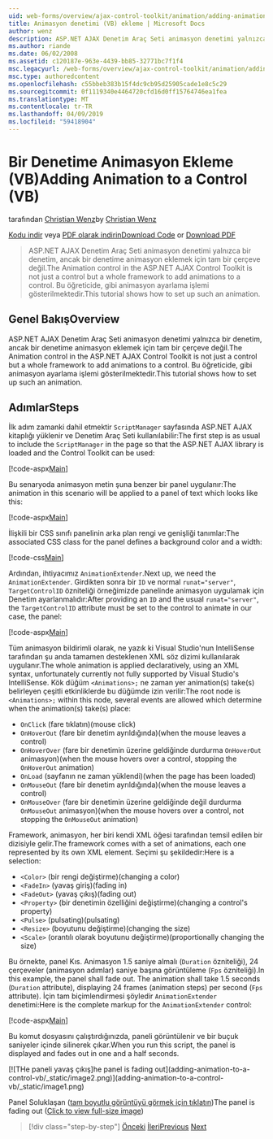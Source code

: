 ```yaml
---
uid: web-forms/overview/ajax-control-toolkit/animation/adding-animation-to-a-control-vb
title: Animasyon denetimi (VB) ekleme | Microsoft Docs
author: wenz
description: ASP.NET AJAX Denetim Araç Seti animasyon denetimi yalnızca bir denetim, ancak bir denetime animasyon eklemek için tam bir çerçeve değil. Bu öğreticide gösterilmiştir nasıl...
ms.author: riande
ms.date: 06/02/2008
ms.assetid: c120187e-963e-4439-bb85-32771bc7f1f4
msc.legacyurl: /web-forms/overview/ajax-control-toolkit/animation/adding-animation-to-a-control-vb
msc.type: authoredcontent
ms.openlocfilehash: c55bbeb383b15f4dc9cb95d25905cade1e8c5c29
ms.sourcegitcommit: 0f1119340e4464720cfd16d0ff15764746ea1fea
ms.translationtype: MT
ms.contentlocale: tr-TR
ms.lasthandoff: 04/09/2019
ms.locfileid: "59418904"
---
```

# <a name="adding-animation-to-a-control-vb"></a><span data-ttu-id="15ddc-104">Bir Denetime Animasyon Ekleme (VB)</span><span class="sxs-lookup"><span data-stu-id="15ddc-104">Adding Animation to a Control (VB)</span></span>

<span data-ttu-id="15ddc-105">tarafından [Christian Wenz](https://github.com/wenz)</span><span class="sxs-lookup"><span data-stu-id="15ddc-105">by [Christian Wenz](https://github.com/wenz)</span></span>

<span data-ttu-id="15ddc-106">[Kodu indir](http://download.microsoft.com/download/f/9/a/f9a26acd-8df4-4484-8a18-199e4598f411/Animation1.vb.zip) veya [PDF olarak indirin](http://download.microsoft.com/download/6/7/1/6718d452-ff89-4d3f-a90e-c74ec2d636a3/animation1VB.pdf)</span><span class="sxs-lookup"><span data-stu-id="15ddc-106">[Download Code](http://download.microsoft.com/download/f/9/a/f9a26acd-8df4-4484-8a18-199e4598f411/Animation1.vb.zip) or [Download PDF](http://download.microsoft.com/download/6/7/1/6718d452-ff89-4d3f-a90e-c74ec2d636a3/animation1VB.pdf)</span></span>

> <span data-ttu-id="15ddc-107">ASP.NET AJAX Denetim Araç Seti animasyon denetimi yalnızca bir denetim, ancak bir denetime animasyon eklemek için tam bir çerçeve değil.</span><span class="sxs-lookup"><span data-stu-id="15ddc-107">The Animation control in the ASP.NET AJAX Control Toolkit is not just a control but a whole framework to add animations to a control.</span></span> <span data-ttu-id="15ddc-108">Bu öğreticide, gibi animasyon ayarlama işlemi gösterilmektedir.</span><span class="sxs-lookup"><span data-stu-id="15ddc-108">This tutorial shows how to set up such an animation.</span></span>


## <a name="overview"></a><span data-ttu-id="15ddc-109">Genel Bakış</span><span class="sxs-lookup"><span data-stu-id="15ddc-109">Overview</span></span>

<span data-ttu-id="15ddc-110">ASP.NET AJAX Denetim Araç Seti animasyon denetimi yalnızca bir denetim, ancak bir denetime animasyon eklemek için tam bir çerçeve değil.</span><span class="sxs-lookup"><span data-stu-id="15ddc-110">The Animation control in the ASP.NET AJAX Control Toolkit is not just a control but a whole framework to add animations to a control.</span></span> <span data-ttu-id="15ddc-111">Bu öğreticide, gibi animasyon ayarlama işlemi gösterilmektedir.</span><span class="sxs-lookup"><span data-stu-id="15ddc-111">This tutorial shows how to set up such an animation.</span></span>

## <a name="steps"></a><span data-ttu-id="15ddc-112">Adımlar</span><span class="sxs-lookup"><span data-stu-id="15ddc-112">Steps</span></span>

<span data-ttu-id="15ddc-113">İlk adım zamanki dahil etmektir `ScriptManager` sayfasında ASP.NET AJAX kitaplığı yüklenir ve Denetim Araç Seti kullanılabilir:</span><span class="sxs-lookup"><span data-stu-id="15ddc-113">The first step is as usual to include the `ScriptManager` in the page so that the ASP.NET AJAX library is loaded and the Control Toolkit can be used:</span></span>

[!code-aspx[Main](adding-animation-to-a-control-vb/samples/sample1.aspx)]

<span data-ttu-id="15ddc-114">Bu senaryoda animasyon metin şuna benzer bir panel uygulanır:</span><span class="sxs-lookup"><span data-stu-id="15ddc-114">The animation in this scenario will be applied to a panel of text which looks like this:</span></span>

[!code-aspx[Main](adding-animation-to-a-control-vb/samples/sample2.aspx)]

<span data-ttu-id="15ddc-115">İlişkili bir CSS sınıfı panelinin arka plan rengi ve genişliği tanımlar:</span><span class="sxs-lookup"><span data-stu-id="15ddc-115">The associated CSS class for the panel defines a background color and a width:</span></span>

[!code-css[Main](adding-animation-to-a-control-vb/samples/sample3.css)]

<span data-ttu-id="15ddc-116">Ardından, ihtiyacımız `AnimationExtender`.</span><span class="sxs-lookup"><span data-stu-id="15ddc-116">Next up, we need the `AnimationExtender`.</span></span> <span data-ttu-id="15ddc-117">Girdikten sonra bir `ID` ve normal `runat="server"`, `TargetControlID` özniteliği örneğimizde panelinde animasyon uygulamak için Denetim ayarlanmalıdır:</span><span class="sxs-lookup"><span data-stu-id="15ddc-117">After providing an `ID` and the usual `runat="server"`, the `TargetControlID` attribute must be set to the control to animate in our case, the panel:</span></span>

[!code-aspx[Main](adding-animation-to-a-control-vb/samples/sample4.aspx)]

<span data-ttu-id="15ddc-118">Tüm animasyon bildirimli olarak, ne yazık ki Visual Studio'nun IntelliSense tarafından şu anda tamamen desteklenen XML söz dizimi kullanılarak uygulanır.</span><span class="sxs-lookup"><span data-stu-id="15ddc-118">The whole animation is applied declaratively, using an XML syntax, unfortunately currently not fully supported by Visual Studio's IntelliSense.</span></span> <span data-ttu-id="15ddc-119">Kök düğüm `<Animations>;` ne zaman yer animation(s) take(s) belirleyen çeşitli etkinliklerde bu düğümde izin verilir:</span><span class="sxs-lookup"><span data-stu-id="15ddc-119">The root node is `<Animations>;` within this node, several events are allowed which determine when the animation(s) take(s) place:</span></span>

- `OnClick` <span data-ttu-id="15ddc-120">(fare tıklatın)</span><span class="sxs-lookup"><span data-stu-id="15ddc-120">(mouse click)</span></span>
- `OnHoverOut` <span data-ttu-id="15ddc-121">(fare bir denetim ayrıldığında)</span><span class="sxs-lookup"><span data-stu-id="15ddc-121">(when the mouse leaves a control)</span></span>
- `OnHoverOver` <span data-ttu-id="15ddc-122">(fare bir denetimin üzerine geldiğinde durdurma `OnHoverOut` animasyon)</span><span class="sxs-lookup"><span data-stu-id="15ddc-122">(when the mouse hovers over a control, stopping the `OnHoverOut` animation)</span></span>
- `OnLoad` <span data-ttu-id="15ddc-123">(sayfanın ne zaman yüklendi)</span><span class="sxs-lookup"><span data-stu-id="15ddc-123">(when the page has been loaded)</span></span>
- `OnMouseOut` <span data-ttu-id="15ddc-124">(fare bir denetim ayrıldığında)</span><span class="sxs-lookup"><span data-stu-id="15ddc-124">(when the mouse leaves a control)</span></span>
- `OnMouseOver` <span data-ttu-id="15ddc-125">(fare bir denetimin üzerine geldiğinde değil durdurma `OnMouseOut` animasyon)</span><span class="sxs-lookup"><span data-stu-id="15ddc-125">(when the mouse hovers over a control, not stopping the `OnMouseOut` animation)</span></span>

<span data-ttu-id="15ddc-126">Framework, animasyon, her biri kendi XML öğesi tarafından temsil edilen bir dizisiyle gelir.</span><span class="sxs-lookup"><span data-stu-id="15ddc-126">The framework comes with a set of animations, each one represented by its own XML element.</span></span> <span data-ttu-id="15ddc-127">Seçimi şu şekildedir:</span><span class="sxs-lookup"><span data-stu-id="15ddc-127">Here is a selection:</span></span>

- `<Color>` <span data-ttu-id="15ddc-128">(bir rengi değiştirme)</span><span class="sxs-lookup"><span data-stu-id="15ddc-128">(changing a color)</span></span>
- `<FadeIn>` <span data-ttu-id="15ddc-129">(yavaş giriş)</span><span class="sxs-lookup"><span data-stu-id="15ddc-129">(fading in)</span></span>
- `<FadeOut>` <span data-ttu-id="15ddc-130">(yavaş çıkış)</span><span class="sxs-lookup"><span data-stu-id="15ddc-130">(fading out)</span></span>
- `<Property>` <span data-ttu-id="15ddc-131">(bir denetimin özelliğini değiştirme)</span><span class="sxs-lookup"><span data-stu-id="15ddc-131">(changing a control's property)</span></span>
- `<Pulse>` <span data-ttu-id="15ddc-132">(pulsating)</span><span class="sxs-lookup"><span data-stu-id="15ddc-132">(pulsating)</span></span>
- `<Resize>` <span data-ttu-id="15ddc-133">(boyutunu değiştirme)</span><span class="sxs-lookup"><span data-stu-id="15ddc-133">(changing the size)</span></span>
- `<Scale>` <span data-ttu-id="15ddc-134">(orantılı olarak boyutunu değiştirme)</span><span class="sxs-lookup"><span data-stu-id="15ddc-134">(proportionally changing the size)</span></span>

<span data-ttu-id="15ddc-135">Bu örnekte, panel Kıs. Animasyon 1.5 saniye almalı (`Duration` özniteliği), 24 çerçeveler (animasyon adımlar) saniye başına görüntüleme (`Fps` özniteliği).</span><span class="sxs-lookup"><span data-stu-id="15ddc-135">In this example, the panel shall fade out. The animation shall take 1.5 seconds (`Duration` attribute), displaying 24 frames (animation steps) per second (`Fps` attribute).</span></span> <span data-ttu-id="15ddc-136">İçin tam biçimlendirmesi şöyledir `AnimationExtender` denetimi:</span><span class="sxs-lookup"><span data-stu-id="15ddc-136">Here is the complete markup for the `AnimationExtender` control:</span></span>

[!code-aspx[Main](adding-animation-to-a-control-vb/samples/sample5.aspx)]

<span data-ttu-id="15ddc-137">Bu komut dosyasını çalıştırdığınızda, paneli görüntülenir ve bir buçuk saniyeler içinde silinerek çıkar.</span><span class="sxs-lookup"><span data-stu-id="15ddc-137">When you run this script, the panel is displayed and fades out in one and a half seconds.</span></span>


[![T<span data-ttu-id="15ddc-138">He paneli yavaş çıkış]</span><span class="sxs-lookup"><span data-stu-id="15ddc-138">he panel is fading out]</span></span>(adding-animation-to-a-control-vb/_static/image2.png)](adding-animation-to-a-control-vb/_static/image1.png)

<span data-ttu-id="15ddc-139">Panel Soluklaşan ([tam boyutlu görüntüyü görmek için tıklatın](adding-animation-to-a-control-vb/_static/image3.png))</span><span class="sxs-lookup"><span data-stu-id="15ddc-139">The panel is fading out ([Click to view full-size image](adding-animation-to-a-control-vb/_static/image3.png))</span></span>

> [!div class="step-by-step"]
> <span data-ttu-id="15ddc-140">[Önceki](dynamically-controlling-updatepanel-animations-cs.md)
> [İleri](executing-several-animations-at-the-same-time-vb.md)</span><span class="sxs-lookup"><span data-stu-id="15ddc-140">[Previous](dynamically-controlling-updatepanel-animations-cs.md)
[Next](executing-several-animations-at-the-same-time-vb.md)</span></span>
